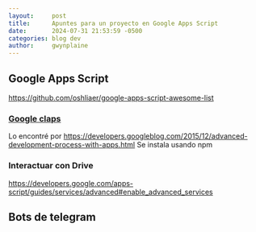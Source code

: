 ```yaml
---
layout:     post
title:      Apuntes para un proyecto en Google Apps Script
date:       2024-07-31 21:53:59 -0500
categories: blog dev
author:     gwynplaine
---
```


## Google Apps Script
https://github.com/oshliaer/google-apps-script-awesome-list

### [Google claps](https://github.com/google/clasp)
Lo encontré por https://developers.googleblog.com/2015/12/advanced-development-process-with-apps.html
Se instala usando npm

### Interactuar con Drive
https://developers.google.com/apps-script/guides/services/advanced#enable_advanced_services

## Bots de telegram